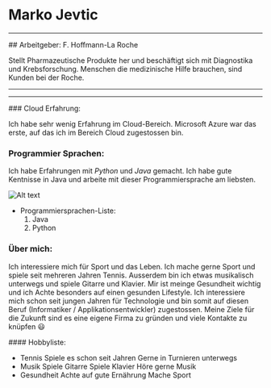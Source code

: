 

# Marko Jevtic
---------------

## Arbeitgeber: F. Hoffmann-La Roche

Stellt Pharmazeutische Produkte her und beschäftigt sich mit Diagnostika und Krebsforschung. Menschen die medizinische Hilfe brauchen, sind Kunden bei der Roche. 

---------------------------------------
---------------------------------------

### Cloud Erfahrung:

Ich habe sehr wenig Erfahrung im Cloud-Bereich. Microsoft Azure war das erste, auf das ich im Bereich Cloud zugestossen bin. 

### Programmier Sprachen:

Ich habe Erfahrungen mit *Python* und *Java* gemacht. Ich habe gute Kentnisse in Java und arbeite 
mit dieser Programmiersprache am liebsten. 



![Alt text](https://bairesdev.mo.cloudinary.net/blog/2022/01/programming-languages-1.jpg?tx=w_1920,q_auto)

* Programmiersprachen-Liste:
    1. Java
    2. Python



### Über mich:

Ich interessiere mich für Sport und das Leben. Ich mache gerne Sport und spiele seit mehreren Jahren Tennis. Ausserdem bin ich etwas musikalisch unterwegs und spiele Gitarre und Klavier. Mir ist meinge Gesundheit wichtig und ich Achte besonders auf einen gesunden Lifestyle. Ich interessiere mich schon seit jungen Jahren für Technologie und bin somit auf diesen Beruf (Informatiker / Applikationsentwickler) zugestossen. Meine Ziele für die Zukunft sind es eine eigene Firma zu gründen und 
viele Kontakte zu knüpfen 😃


#### Hobbyliste:

* Tennis
    Spiele es schon seit Jahren
    Gerne in Turnieren unterwegs
* Musik
    Spiele Gitarre
    Spiele Klavier
    Höre gerne Musik
* Gesundheit
    Achte auf gute Ernährung
    Mache Sport

